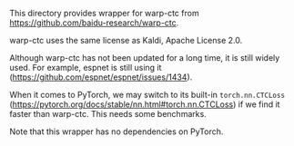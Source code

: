 
This directory provides wrapper for
warp-ctc from https://github.com/baidu-research/warp-ctc.

warp-ctc uses the same license as Kaldi, Apache License 2.0.

Although warp-ctc has not been updated for a long time, it
is still widely used. For example, espnet is still using
it (https://github.com/espnet/espnet/issues/1434).

When it comes to PyTorch, we may switch to its built-in
`torch.nn.CTCLoss` (https://pytorch.org/docs/stable/nn.html#torch.nn.CTCLoss)
if we find it faster than warp-ctc. This needs some benchmarks.

Note that this wrapper has no dependencies on PyTorch.
